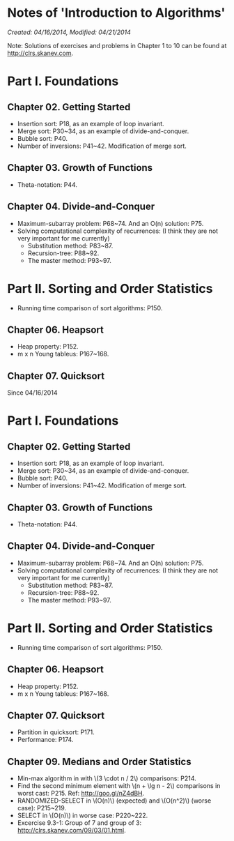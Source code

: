 Notes of 'Introduction to Algorithms'
==================================================

_Created: 04/16/2014, Modified: 04/21/2014_

Note: Solutions of exercises and problems in Chapter 1 to 10 can be found at http://clrs.skanev.com.

# Part I. Foundations

## Chapter 02. Getting Started

* Insertion sort: P18, as an example of loop invariant.
* Merge sort: P30~34, as an example of divide-and-conquer.
* Bubble sort: P40.
* Number of inversions: P41~42. Modification of merge sort.

## Chapter 03. Growth of Functions

* Theta-notation: P44.

## Chapter 04. Divide-and-Conquer

* Maximum-subarray problem: P68~74. And an O(n) solution: P75.
* Solving computational complexity of recurrences: (I think they are not very important for me currently)
  - Substitution method: P83~87.
  - Recursion-tree: P88~92.
  - The master method: P93~97.

# Part II. Sorting and Order Statistics

* Running time comparison of sort algorithms: P150.

## Chapter 06. Heapsort

* Heap property: P152.
* m x n Young tableus: P167~168.

## Chapter 07. Quicksort
Since 04/16/2014

# Part I. Foundations

## Chapter 02. Getting Started

* Insertion sort: P18, as an example of loop invariant.
* Merge sort: P30~34, as an example of divide-and-conquer.
* Bubble sort: P40.
* Number of inversions: P41~42. Modification of merge sort.

## Chapter 03. Growth of Functions

* Theta-notation: P44.

## Chapter 04. Divide-and-Conquer

* Maximum-subarray problem: P68~74. And an O(n) solution: P75.
* Solving computational complexity of recurrences: (I think they are not very important for me currently)
  - Substitution method: P83~87.
  - Recursion-tree: P88~92.
  - The master method: P93~97.

# Part II. Sorting and Order Statistics

* Running time comparison of sort algorithms: P150.

## Chapter 06. Heapsort

* Heap property: P152.
* m x n Young tableus: P167~168.

## Chapter 07. Quicksort

* Partition in quicksort: P171.
* Performance: P174.

## Chapter 09. Medians and Order Statistics

* Min-max algorithm in with \\(3 \cdot n / 2\\) comparisons: P214.
* Find the second minimum element with \\(n + \lg n - 2\\) comparisons in worst cast: P215. Ref: http://goo.gl/nZ4dBH.
* RANDOMIZED-SELECT in \\(O(n)\\) (expected) and \\(O(n^2)\\) (worse case): P215~219.
* SELECT in \\(O(n)\\) in worse case: P220~222.
* Excercise 9.3-1: Group of 7 and group of 3: http://clrs.skanev.com/09/03/01.html.
